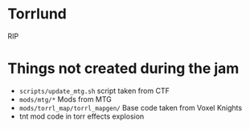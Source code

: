 # Torrlund
RIP

# Things not created during the jam
* `scripts/update_mtg.sh` script taken from CTF
* `mods/mtg/*` Mods from MTG
* `mods/torrl_map/torrl_mapgen/` Base code taken from Voxel Knights
* tnt mod code in torr effects explosion
